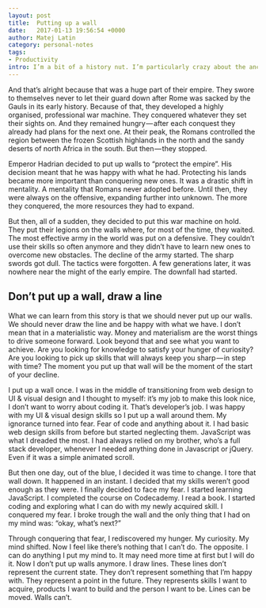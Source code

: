 ```yaml
---
layout: post
title:  Putting up a wall
date:   2017-01-13 19:56:54 +0000
author: Matej Latin
category: personal-notes
tags:
- Productivity
intro: I’m a bit of a history nut. I’m particularly crazy about the ancient Rome era. Now, when we say “Romans”, most people imagine badass legionaries with big red shields.
---
```

And that’s alright because that was a huge part of their empire. They swore to themselves never to let their guard down after Rome was sacked by the Gauls in its early history. Because of that, they developed a highly organised, professional war machine. They conquered whatever they set their sights on. And they remained hungry — after each conquest they already had plans for the next one. At their peak, the Romans controlled the region between the frozen Scottish highlands in the north and the sandy deserts of north Africa in the south. But then — they stopped.

Emperor Hadrian decided to put up walls to “protect the empire”. His decision meant that he was happy with what he had. Protecting his lands became more important than conquering new ones. It was a drastic shift in mentality. A mentality that Romans never adopted before. Until then, they were always on the offensive, expanding further into unknown. The more they conquered, the more resources they had to expand.

But then, all of a sudden, they decided to put this war machine on hold. They put their legions on the walls where, for most of the time, they waited. The most effective army in the world was put on a defensive. They couldn’t use their skills so often anymore and they didn’t have to learn new ones to overcome new obstacles. The decline of the army started. The sharp swords got dull. The tactics were forgotten. A few generations later, it was nowhere near the might of the early empire. The downfall had started.

## Don’t put up a wall, draw a line
What we can learn from this story is that we should never put up our walls. We should never draw the line and be happy with what we have. I don’t mean that in a materialistic way. Money and materialism are the worst things to drive someone forward. Look beyond that and see what you want to achieve. Are you looking for knowledge to satisfy your hunger of curiosity? Are you looking to pick up skills that will always keep you sharp — in step with time? The moment you put up that wall will be the moment of the start of your decline.

I put up a wall once. I was in the middle of transitioning from web design to UI & visual design and I thought to myself: it’s my job to make this look nice, I don’t want to worry about coding it. That’s developer’s job. I was happy with my UI & visual design skills so I put up a wall around them. My ignorance turned into fear. Fear of code and anything about it. I had basic web design skills from before but started neglecting them. JavaScript was what I dreaded the most. I had always relied on my brother, who’s a full stack developer, whenever I needed anything done in Javascript or jQuery. Even if it was a simple animated scroll.

But then one day, out of the blue, I decided it was time to change. I tore that wall down. It happened in an instant. I decided that my skills weren’t good enough as they were. I finally decided to face my fear. I started learning JavaScript. I completed the course on Codecademy. I read a book. I started coding and exploring what I can do with my newly acquired skill. I conquered my fear. I broke trough the wall and the only thing that I had on my mind was: “okay, what’s next?”

Through conquering that fear, I rediscovered my hunger. My curiosity. My mind shifted. Now I feel like there’s nothing that I can’t do. The opposite. I can do anything I put my mind to. It may need more time at first but I will do it. Now I don’t put up walls anymore. I draw lines. These lines don’t represent the current state. They don’t represent something that I’m happy with. They represent a point in the future. They represents skills I want to acquire, products I want to build and the person I want to be. Lines can be moved. Walls can’t.
